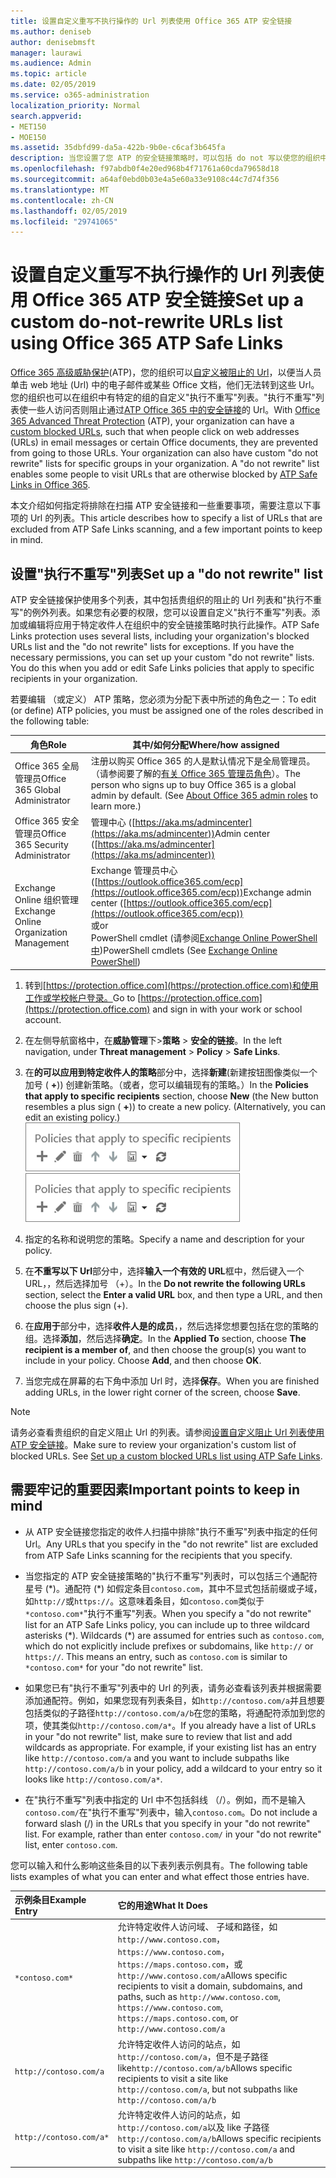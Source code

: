 ```yaml
---
title: 设置自定义重写不执行操作的 Url 列表使用 Office 365 ATP 安全链接
ms.author: deniseb
author: denisebmsft
manager: laurawi
ms.audience: Admin
ms.topic: article
ms.date: 02/05/2019
ms.service: o365-administration
localization_priority: Normal
search.appverid:
- MET150
- MOE150
ms.assetid: 35dbfd99-da5a-422b-9b0e-c6caf3b645fa
description: 当您设置了您 ATP 的安全链接策略时，可以包括 do not 写以使您的组织中的某些用户访问列表中包括的网站的 Url 的列表。
ms.openlocfilehash: f97abdb0f4e20ed968b4f71761a60cda79658d18
ms.sourcegitcommit: a64af0ebd0b03e4a5e60a33e9108c44c7d74f356
ms.translationtype: MT
ms.contentlocale: zh-CN
ms.lasthandoff: 02/05/2019
ms.locfileid: "29741065"
---
```

# <a name="set-up-a-custom-do-not-rewrite-urls-list-using-office-365-atp-safe-links"></a><span data-ttu-id="8a65d-103">设置自定义重写不执行操作的 Url 列表使用 Office 365 ATP 安全链接</span><span class="sxs-lookup"><span data-stu-id="8a65d-103">Set up a custom do-not-rewrite URLs list using Office 365 ATP Safe Links</span></span>

<span data-ttu-id="8a65d-p101">[Office 365 高级威胁保护](office-365-atp.md)(ATP)，您的组织可以[自定义被阻止的 Url](set-up-a-custom-blocked-urls-list-wtih-atp.md)，以便当人员单击 web 地址 (Url) 中的电子邮件或某些 Office 文档，他们无法转到这些 Url。您的组织也可以在组织中有特定的组的自定义"执行不重写"列表。"执行不重写"列表使一些人访问否则阻止通过[ATP Office 365 中的安全链接](atp-safe-links.md)的 Url。</span><span class="sxs-lookup"><span data-stu-id="8a65d-p101">With [Office 365 Advanced Threat Protection](office-365-atp.md) (ATP), your organization can have a [custom blocked URLs](set-up-a-custom-blocked-urls-list-wtih-atp.md), such that when people click on web addresses (URLs) in email messages or certain Office documents, they are prevented from going to those URLs. Your organization can also have custom "do not rewrite" lists for specific groups in your organization. A "do not rewrite" list enables some people to visit URLs that are otherwise blocked by [ATP Safe Links in Office 365](atp-safe-links.md).</span></span> 
  
<span data-ttu-id="8a65d-107">本文介绍如何指定将排除在扫描 ATP 安全链接和一些重要事项，需要注意以下事项的 Url 的列表。</span><span class="sxs-lookup"><span data-stu-id="8a65d-107">This article describes how to specify a list of URLs that are excluded from ATP Safe Links scanning, and a few important points to keep in mind.</span></span>

## <a name="set-up-a-do-not-rewrite-list"></a><span data-ttu-id="8a65d-108">设置"执行不重写"列表</span><span class="sxs-lookup"><span data-stu-id="8a65d-108">Set up a "do not rewrite" list</span></span>

<span data-ttu-id="8a65d-p102">ATP 安全链接保护使用多个列表，其中包括贵组织的阻止的 Url 列表和"执行不重写"的例外列表。如果您有必要的权限，您可以设置自定义"执行不重写"列表。添加或编辑将应用于特定收件人在组织中的安全链接策略时执行此操作。</span><span class="sxs-lookup"><span data-stu-id="8a65d-p102">ATP Safe Links protection uses several lists, including your organization's blocked URLs list and the "do not rewrite" lists for exceptions. If you have the necessary permissions, you can set up your custom "do not rewrite" lists. You do this when you add or edit Safe Links policies that apply to specific recipients in your organization.</span></span> 

<span data-ttu-id="8a65d-112">若要编辑 （或定义） ATP 策略，您必须为分配下表中所述的角色之一：</span><span class="sxs-lookup"><span data-stu-id="8a65d-112">To edit (or define) ATP policies, you must be assigned one of the roles described in the following table:</span></span>

|<span data-ttu-id="8a65d-113">角色</span><span class="sxs-lookup"><span data-stu-id="8a65d-113">Role</span></span>  |<span data-ttu-id="8a65d-114">其中/如何分配</span><span class="sxs-lookup"><span data-stu-id="8a65d-114">Where/how assigned</span></span>  |
|---------|---------|
|<span data-ttu-id="8a65d-115">Office 365 全局管理员</span><span class="sxs-lookup"><span data-stu-id="8a65d-115">Office 365 Global Administrator</span></span> |<span data-ttu-id="8a65d-p103">注册以购买 Office 365 的人是默认情况下是全局管理员。（请参阅要了解的[有关 Office 365 管理员角色](https://docs.microsoft.com/office365/admin/add-users/about-admin-roles)）。</span><span class="sxs-lookup"><span data-stu-id="8a65d-p103">The person who signs up to buy Office 365 is a global admin by default. (See [About Office 365 admin roles](https://docs.microsoft.com/office365/admin/add-users/about-admin-roles) to learn more.)</span></span>         |
|<span data-ttu-id="8a65d-118">Office 365 安全管理员</span><span class="sxs-lookup"><span data-stu-id="8a65d-118">Office 365 Security Administrator</span></span> |<span data-ttu-id="8a65d-119">管理中心 ([https://aka.ms/admincenter](https://aka.ms/admincenter))</span><span class="sxs-lookup"><span data-stu-id="8a65d-119">Admin center ([https://aka.ms/admincenter](https://aka.ms/admincenter))</span></span>|
|<span data-ttu-id="8a65d-120">Exchange Online 组织管理</span><span class="sxs-lookup"><span data-stu-id="8a65d-120">Exchange Online Organization Management</span></span> |<span data-ttu-id="8a65d-121">Exchange 管理员中心 ([https://outlook.office365.com/ecp](https://outlook.office365.com/ecp))</span><span class="sxs-lookup"><span data-stu-id="8a65d-121">Exchange admin center ([https://outlook.office365.com/ecp](https://outlook.office365.com/ecp))</span></span> <br><span data-ttu-id="8a65d-122">或</span><span class="sxs-lookup"><span data-stu-id="8a65d-122">or</span></span> <br>  <span data-ttu-id="8a65d-123">PowerShell cmdlet (请参阅[Exchange Online PowerShell 中](https://docs.microsoft.com/powershell/exchange/exchange-online/exchange-online-powershell?view=exchange-ps))</span><span class="sxs-lookup"><span data-stu-id="8a65d-123">PowerShell cmdlets (See [Exchange Online PowerShell](https://docs.microsoft.com/powershell/exchange/exchange-online/exchange-online-powershell?view=exchange-ps))</span></span> |
  
1. <span data-ttu-id="8a65d-124">转到[https://protection.office.com](https://protection.office.com)和使用工作或学校帐户登录。</span><span class="sxs-lookup"><span data-stu-id="8a65d-124">Go to [https://protection.office.com](https://protection.office.com) and sign in with your work or school account.</span></span> 
    
2. <span data-ttu-id="8a65d-125">在左侧导航窗格中，在**威胁管理**下\>**策略** \> **安全的链接**。</span><span class="sxs-lookup"><span data-stu-id="8a65d-125">In the left navigation, under **Threat management** \> **Policy** \> **Safe Links**.</span></span>
    
3. <span data-ttu-id="8a65d-p104">在**的可以应用到特定收件人的策略**部分中，选择**新建**(新建按钮图像类似一个加号 ( **+**)) 创建新策略。（或者，您可以编辑现有的策略。）</span><span class="sxs-lookup"><span data-stu-id="8a65d-p104">In the **Policies that apply to specific recipients** section, choose **New** (the New button resembles a plus sign ( **+**)) to create a new policy. (Alternatively, you can edit an existing policy.)</span></span><br/><span data-ttu-id="8a65d-128">![选择新建以添加特定的电子邮件收件人的安全链接策略](media/01073f42-3cec-4ddb-8c10-4d33ec434676.png)</span><span class="sxs-lookup"><span data-stu-id="8a65d-128">![Choose New to add a Safe Links policy for specific email recipients](media/01073f42-3cec-4ddb-8c10-4d33ec434676.png)</span></span>
  
4. <span data-ttu-id="8a65d-129">指定的名称和说明您的策略。</span><span class="sxs-lookup"><span data-stu-id="8a65d-129">Specify a name and description for your policy.</span></span>
    
5. <span data-ttu-id="8a65d-130">在**不重写以下 Url**部分中，选择**输入一个有效的 URL**框中，然后键入一个 URL，，然后选择加号 （+）。</span><span class="sxs-lookup"><span data-stu-id="8a65d-130">In the **Do not rewrite the following URLs** section, select the **Enter a valid URL** box, and then type a URL, and then choose the plus sign (+).</span></span> 
    
6. <span data-ttu-id="8a65d-p105">在**应用于**部分中，选择**收件人是的成员**，，然后选择您想要包括在您的策略的组。选择**添加**，然后选择**确定**。</span><span class="sxs-lookup"><span data-stu-id="8a65d-p105">In the **Applied To** section, choose **The recipient is a member of**, and then choose the group(s) you want to include in your policy. Choose **Add**, and then choose **OK**.</span></span>
    
7. <span data-ttu-id="8a65d-133">当您完成在屏幕的右下角中添加 Url 时，选择**保存**。</span><span class="sxs-lookup"><span data-stu-id="8a65d-133">When you are finished adding URLs, in the lower right corner of the screen, choose **Save**.</span></span>
    
> [!NOTE]
> <span data-ttu-id="8a65d-p106">请务必查看贵组织的自定义阻止 Url 的列表。请参阅[设置自定义阻止 Url 列表使用 ATP 安全链接](set-up-a-custom-blocked-urls-list-wtih-atp.md)。</span><span class="sxs-lookup"><span data-stu-id="8a65d-p106">Make sure to review your organization's custom list of blocked URLs. See [Set up a custom blocked URLs list using ATP Safe Links](set-up-a-custom-blocked-urls-list-wtih-atp.md).</span></span> 
  
## <a name="important-points-to-keep-in-mind"></a><span data-ttu-id="8a65d-136">需要牢记的重要因素</span><span class="sxs-lookup"><span data-stu-id="8a65d-136">Important points to keep in mind</span></span>

- <span data-ttu-id="8a65d-137">从 ATP 安全链接您指定的收件人扫描中排除"执行不重写"列表中指定的任何 Url。</span><span class="sxs-lookup"><span data-stu-id="8a65d-137">Any URLs that you specify in the "do not rewrite" list are excluded from ATP Safe Links scanning for the recipients that you specify.</span></span>
 
- <span data-ttu-id="8a65d-p107">当您指定的 ATP 安全链接策略的"执行不重写"列表时，可以包括三个通配符星号 (\*)。通配符 (\*) 如假定条目`contoso.com`，其中不显式包括前缀或子域，如`http://`或`https://`。这意味着条目，如`contoso.com`类似于`*contoso.com*`"执行不重写"列表。</span><span class="sxs-lookup"><span data-stu-id="8a65d-p107">When you specify a "do not rewrite" list for an ATP Safe Links policy, you can include up to three wildcard asterisks (\*). Wildcards (\*) are assumed for entries such as `contoso.com`, which do not explicitly include prefixes or subdomains, like `http://` or `https://`. This means an entry, such as `contoso.com` is similar to `*contoso.com*` for your "do not rewrite" list.</span></span>

- <span data-ttu-id="8a65d-p108">如果您已有"执行不重写"列表中的 Url 的列表，请务必查看该列表并根据需要添加通配符。例如，如果您现有列表条目，如`http://contoso.com/a`并且想要包括类似的子路径`http://contoso.com/a/b`在您的策略，将通配符添加到您的项，使其类似`http://contoso.com/a*`。</span><span class="sxs-lookup"><span data-stu-id="8a65d-p108">If you already have a list of URLs in your "do not rewrite" list, make sure to review that list and add wildcards as appropriate. For example, if your existing list has an entry like `http://contoso.com/a` and you want to include subpaths like `http://contoso.com/a/b` in your policy, add a wildcard to your entry so it looks like `http://contoso.com/a*`.</span></span>
    
- <span data-ttu-id="8a65d-p109">在"执行不重写"列表中指定的 Url 中不包括斜线 （/）。例如，而不是输入`contoso.com/`在"执行不重写"列表中，输入`contoso.com`。</span><span class="sxs-lookup"><span data-stu-id="8a65d-p109">Do not include a forward slash (/) in the URLs that you specify in your "do not rewrite" list. For example, rather than enter `contoso.com/` in your "do not rewrite" list, enter `contoso.com`.</span></span>
    
<span data-ttu-id="8a65d-145">您可以输入和什么影响这些条目的以下表列表示例具有。</span><span class="sxs-lookup"><span data-stu-id="8a65d-145">The following table lists examples of what you can enter and what effect those entries have.</span></span>
    
|<span data-ttu-id="8a65d-146">**示例条目**</span><span class="sxs-lookup"><span data-stu-id="8a65d-146">**Example Entry**</span></span>|<span data-ttu-id="8a65d-147">**它的用途**</span><span class="sxs-lookup"><span data-stu-id="8a65d-147">**What It Does**</span></span>|
|:-----|:-----|
|`*contoso.com*`  <br/> |<span data-ttu-id="8a65d-148">允许特定收件人访问域、 子域和路径，如`http://www.contoso.com`， `https://www.contoso.com`， `https://maps.contoso.com`，或`http://www.contoso.com/a`</span><span class="sxs-lookup"><span data-stu-id="8a65d-148">Allows specific recipients to visit a domain, subdomains, and paths, such as `http://www.contoso.com`, `https://www.contoso.com`, `https://maps.contoso.com`, or `http://www.contoso.com/a`</span></span>  <br/> |
|`http://contoso.com/a`  <br/> |<span data-ttu-id="8a65d-149">允许特定收件人访问的站点，如`http://contoso.com/a`，但不是子路径 like`http://contoso.com/a/b`</span><span class="sxs-lookup"><span data-stu-id="8a65d-149">Allows specific recipients to visit a site like `http://contoso.com/a`, but not subpaths like `http://contoso.com/a/b`</span></span>  <br/> |
|`http://contoso.com/a*`  <br/> |<span data-ttu-id="8a65d-150">允许特定收件人访问的站点，如`http://contoso.com/a`以及 like 子路径`http://contoso.com/a/b`</span><span class="sxs-lookup"><span data-stu-id="8a65d-150">Allows specific recipients to visit a site like `http://contoso.com/a` and subpaths like `http://contoso.com/a/b`</span></span>  <br/> |
   
 
